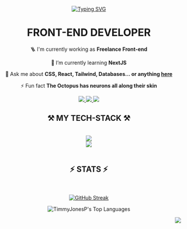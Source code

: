 <div align="center">

[![Typing SVG](https://readme-typing-svg.herokuapp.com?font=Titillium+web&size=30&duration=3000&pause=200&color=3EF721&background=FFFFFF00&center=true&vCenter=true&random=true&width=435&lines=Hi+there!;I'm+Sandro+Carioli)](https://git.io/typing-svg)

</div>

<h1 align="center">FRONT-END DEVELOPER</h1>

<div align="center">

🪜 I'm currently working as **Freelance Front-end**

🌱 I’m currently learning **NextJS**

💬 Ask me about **CSS, React, Tailwind, Databases... or anything [here](https://github.com/TimmyJonesP/TimmyJonesP/issues)**

⚡ Fun fact **The Octopus has neurons all along their skin**

 </div>

 <div align="center"> 
  <a href="mailto:sandro.carioli.l@gmail.com">
    <img src="https://img.shields.io/badge/Gmail-333333?style=for-the-badge&logo=gmail&logoColor=red" />
  </a>
  <a href="https://linkedin.com/in/sandrocarioli" target="_blank">
    <img src="https://img.shields.io/badge/LinkedIn-0077B5?style=for-the-badge&logo=linkedin&logoColor=white" target="_blank" />
  </a>
  <a href="https://sandropf.netlify.app/" target="_blank">
     <img src="https://img.shields.io/badge/Portfolio-FF5722?style=for-the-badge&logo=todoist&logoColor=white" target="_blank" /> <!-- sqlite, safari, google-chrome are other good icon options -->
  </a>
</div>

<h2 align="center">⚒️ MY TECH-STACK ⚒️</h2>
<br/>
<div align="center">
    <img src="https://skillicons.dev/icons?i=html,css,tailwind,javascript,typescript,react" /><br>
    <img src="https://skillicons.dev/icons?i=vscode,bootstrap,git,figma,nodejs,nestjs,express,mongodb,mysql" />
</div>

<br/>
<h2 align="center">⚡ STATS ⚡</h2>
<br>
<div align="center">

[![GitHub Streak](https://github-readme-streak-stats-salesp07.vercel.app?user=TimmyJonesP&theme=vue-dark&hide_border=true&border_radius=2&date_format=j%20M%5B%20Y%5D&exclude_days=Sun%2CSat)](https://git.io/streak-stats)

![TimmyJonesP's Top Languages](https://github-readme-stats.vercel.app/api/top-langs/?username=TimmyJonesP&theme=vue-dark&show_icons=true&hide_border=true&layout=compact)

</div>
<img align="right" src="https://visitor-badge.laobi.icu/badge?page_id=TimmyJonesP.TimmyJonesP" />
